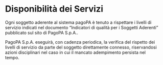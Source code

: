 Disponibilità dei Servizi
=========================

Ogni soggetto aderente al sistema pagoPA è tenuto a rispettare i livelli di servizio indicati nel documento “Indicatori di qualità per i Soggetti Aderenti” pubblicato sul sito di PagoPA S.p.A..

PagoPA S.p.A. eseguirà, con cadenza periodica, la verifica del rispetto dei livelli di servizio da parte del soggetto direttamente connesso, riservandosi azioni disciplinari nel caso in cui il mancato adempimento persista nel tempo.
